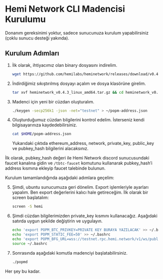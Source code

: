 
# Hemi Network CLI Madencisi Kurulumu

Donanım gereksinimi yoktur, sadece sunucunuza kurulum yapabilirsiniz (çoklu sunucu desteği yakında).


## Kurulum Adımları  

1. İlk olarak, ihtiyacımız olan binary dosyasını indirelim.  
   ```bash
   wget https://github.com/hemilabs/heminetwork/releases/download/v0.4.3/heminetwork_v0.4.3_linux_amd64.tar.gz
   ```

2. İndirdiğimiz sıkıştırılmış dosyayı açalım ve dosya klasörüne girelim.  
   ```bash
   tar xvf heminetwork_v0.4.3_linux_amd64.tar.gz && cd heminetwork_v0.4.3_linux_amd64
   ```

3. Madenci için yeni bir cüzdan oluşturalım.  
   ```bash
   ./keygen -secp256k1 -json -net="testnet" > ~/popm-address.json
   ```

4. Oluşturduğumuz cüzdan bilgilerini kontrol edelim. İsterseniz kendi bilgisayarınıza kaydedebilirsiniz.  
   ```bash
   cat $HOME/popm-address.json
   ```  
   Yukarıdaki çıktıda ethereum_address, network, private_key, public_key ve pubkey_hash bilgilerini alacaksınız.

İlk olarak, pubkey_hash değeri ile Hemi Network discord sunucusundaki faucet kanalına gidin ve `/tbtc-faucet` komutunu kullanarak pubkey_hash’i address kısmına ekleyip faucet talebinde bulunun.

Kurulum tamamlandığında aşağıdaki adımlara geçelim:

5. Şimdi, ubuntu sunucumuza geri dönelim. Export işlemleriyle ayarları yapalım. Ben export değerlerini kalıcı hale getireceğim. İlk olarak bir screen başlatalım:
   ```bash
   screen -S hemi
   ```

6. Şimdi cüzdan bilgilerimizden private_key kısmını kullanacağız. Aşağıdaki satırda uygun şekilde değiştirin ve uygulayın.
   ```bash
   echo 'export POPM_BTC_PRIVKEY=PRIVATE KEY BURAYA YAZILACAK' >> ~/.bashrc  
   echo 'export POPM_STATIC_FEE=50' >> ~/.bashrc  
   echo 'export POPM_BFG_URL=wss://testnet.rpc.hemi.network/v1/ws/public' >> ~/.bashrc  
   source ~/.bashrc
   ```

7. Sonrasında aşağıdaki komutla madenciyi başlatabilirsiniz.  
   ```bash
   ./popmd
   ```

Her şey bu kadar.
